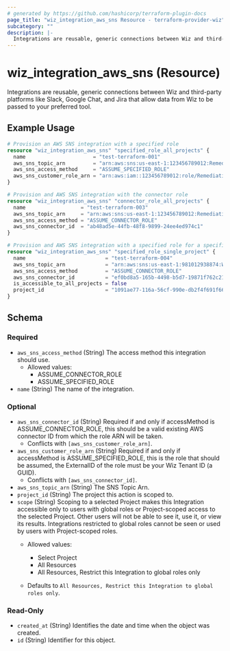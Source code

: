 ```yaml
---
# generated by https://github.com/hashicorp/terraform-plugin-docs
page_title: "wiz_integration_aws_sns Resource - terraform-provider-wiz"
subcategory: ""
description: |-
  Integrations are reusable, generic connections between Wiz and third-party platforms like Slack, Google Chat, and Jira that allow data from Wiz to be passed to your preferred tool.
---
```


# wiz_integration_aws_sns (Resource)

Integrations are reusable, generic connections between Wiz and third-party platforms like Slack, Google Chat, and Jira that allow data from Wiz to be passed to your preferred tool.

## Example Usage

```terraform
# Provision an AWS SNS integration with a specified role
resource "wiz_integration_aws_sns" "specified_role_all_projects" {
  name                      = "test-terraform-001"
  aws_sns_topic_arn         = "arn:aws:sns:us-east-1:123456789012:RemediationTopic"
  aws_sns_access_method     = "ASSUME_SPECIFIED_ROLE"
  aws_sns_customer_role_arn = "arn:aws:iam::123456789012:role/RemediationRole"
}

# Provision and AWS SNS integration with the connector role
resource "wiz_integration_aws_sns" "connector_role_all_projects" {
  name                  = "test-terraform-003"
  aws_sns_topic_arn     = "arn:aws:sns:us-east-1:123456789012:RemediationTopic"
  aws_sns_access_method = "ASSUME_CONNECTOR_ROLE"
  aws_sns_connector_id  = "ab48ad5e-44fb-48f8-9899-24ee4ed974c1"
}

# Provision and AWS SNS integration with a specified role for a specified project
resource "wiz_integration_aws_sns" "specified_role_single_project" {
  name                          = "test-terraform-004"
  aws_sns_topic_arn             = "arn:aws:sns:us-east-1:981012938874:Wiz-Remediation-Issues-Topic"
  aws_sns_access_method         = "ASSUME_CONNECTOR_ROLE"
  aws_sns_connector_id          = "ef0bd8a5-165b-4498-b5d7-19871f762c21"
  is_accessible_to_all_projects = false
  project_id                    = "1091ae77-116a-56cf-990e-db2f4f691f66"
}
```

<!-- schema generated by tfplugindocs -->
## Schema

### Required

- `aws_sns_access_method` (String) The access method this integration should use. 
    - Allowed values: 
        - ASSUME_CONNECTOR_ROLE
        - ASSUME_SPECIFIED_ROLE
- `name` (String) The name of the integration.

### Optional

- `aws_sns_connector_id` (String) Required if and only if accessMethod is ASSUME_CONNECTOR_ROLE, this should be a valid existing AWS connector ID from which the role ARN will be taken.
    - Conflicts with `[aws_sns_customer_role_arn]`.
- `aws_sns_customer_role_arn` (String) Required if and only if accessMethod is ASSUME_SPECIFIED_ROLE, this is the role that should be assumed, the ExternalID of the role must be your Wiz Tenant ID (a GUID).
    - Conflicts with `[aws_sns_connector_id]`.
- `aws_sns_topic_arn` (String) The SNS Topic Arn.
- `project_id` (String) The project this action is scoped to.
- `scope` (String) Scoping to a selected Project makes this Integration accessible only to users with global roles or Project-scoped access to the selected Project. Other users will not be able to see it, use it, or view its results. Integrations restricted to global roles cannot be seen or used by users with Project-scoped roles. 
    - Allowed values: 
        - Select Project
        - All Resources
        - All Resources, Restrict this Integration to global roles only

    - Defaults to `All Resources, Restrict this Integration to global roles only`.

### Read-Only

- `created_at` (String) Identifies the date and time when the object was created.
- `id` (String) Identifier for this object.


